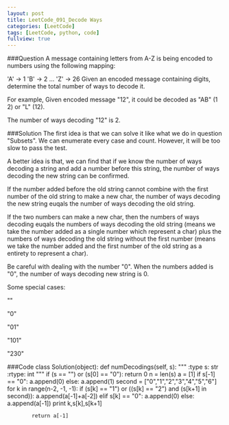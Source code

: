 ```yaml
---
layout: post
title: LeetCode_091_Decode Ways
categories: [LeetCode]
tags: [LeetCode, python, code]
fullview: true
---
```

###Question
A message containing letters from A-Z is being encoded to numbers using the following mapping:

'A' -> 1
'B' -> 2
...
'Z' -> 26
Given an encoded message containing digits, determine the total number of ways to decode it.

For example,
Given encoded message "12", it could be decoded as "AB" (1 2) or "L" (12).

The number of ways decoding "12" is 2.
	
###Solution
The first idea is that we can solve it like what we do in question "Subsets". We can enumerate every case and count. However, it will be too slow to pass the test.

A better idea is that, we can find that if we know the number of ways decoding a string and add a number before this string, the number of ways decoding the new string can be confirmed. 

If the number added before the old string cannot combine with the first number of the old string to make a new char, the number of ways decoding the new string euqals the number of ways decoding the old string. 

If the two numbers can make a new char, then the numbers of ways decoding euqals the numbers of ways decoding the old string (means we take the number added as a single number which represent a char) plus the numbers of ways decoding the old string without the first number (means we take the number added and the first number of the old string as a entirety to represent a char). 

Be careful with dealing with the number "0". When the numbers added is "0", the number of ways decoding new string is 0.

Some special cases:

""

"0"

"01"

"101"

"230"



###Code
	class Solution(object):
	    def numDecodings(self, s):
	        """
	        :type s: str
	        :rtype: int
	        """
	        if (s == "") or (s[0] == "0"):
	        	return 0
	        n = len(s)
	        a = [1]
	        if s[-1] == "0":
	        	a.append(0)
	        else:
	        	a.append(1)
	        second = ["0","1","2","3","4","5","6"]
	        for k in range(n-2, -1, -1):
	            if (s[k] == "1") or ((s[k] == "2") and (s[k+1] in second)):
	                a.append(a[-1]+a[-2])
	            elif s[k] == "0":
	                a.append(0)
	            else:
	            	a.append(a[-1])
	            print k,s[k],s[k+1]
	        
	        return a[-1]